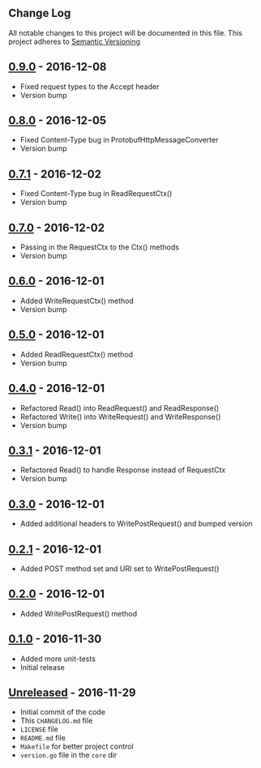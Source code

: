 Change Log
----------
All notable changes to this project will be documented in this file.
This project adheres to [Semantic Versioning](http://semver.org)

## [0.9.0](https://github.com/donbstringham/httpmessageconverter/compare/0.8.0...0.9.0) - 2016-12-08
- Fixed request types to the Accept header
- Version bump

## [0.8.0](https://github.com/donbstringham/httpmessageconverter/compare/0.7.1...0.8.0) - 2016-12-05
- Fixed Content-Type bug in ProtobufHttpMessageConverter
- Version bump

## [0.7.1](https://github.com/donbstringham/httpmessageconverter/compare/0.7.0...0.7.1) - 2016-12-02
- Fixed Content-Type bug in ReadRequestCtx()
- Version bump

## [0.7.0](https://github.com/donbstringham/httpmessageconverter/compare/0.6.0...0.7.0) - 2016-12-02
- Passing in the RequestCtx to the Ctx() methods
- Version bump

## [0.6.0](https://github.com/donbstringham/httpmessageconverter/compare/0.5.0...0.6.0) - 2016-12-01
- Added WriteRequestCtx() method
- Version bump

## [0.5.0](https://github.com/donbstringham/httpmessageconverter/compare/0.4.0...0.5.0) - 2016-12-01
- Added ReadRequestCtx() method
- Version bump

## [0.4.0](https://github.com/donbstringham/httpmessageconverter/compare/0.3.1...0.4.0) - 2016-12-01
- Refactored Read() into ReadRequest() and ReadResponse()
- Refactored Write() into WriteRequest() and WriteResponse()
- Version bump

## [0.3.1](https://github.com/donbstringham/httpmessageconverter/compare/0.3.0...0.3.1) - 2016-12-01
- Refactored Read() to handle Response instead of RequestCtx
- Version bump

## [0.3.0](https://github.com/donbstringham/httpmessageconverter/compare/0.2.1...0.3.0) - 2016-12-01
- Added additional headers to WritePostRequest() and bumped version

## [0.2.1](https://github.com/donbstringham/httpmessageconverter/compare/0.2.0...0.2.1) - 2016-12-01
- Added POST method set and URI set to WritePostRequest()

## [0.2.0](https://github.com/donbstringham/httpmessageconverter/compare/0.1.0...0.2.0) - 2016-12-01
- Added WritePostRequest() method

## [0.1.0](https://github.com/donbstringham/httpmessageconverter/compare/0.1.0...HEAD) - 2016-11-30
- Added more unit-tests
- Initial release

## [Unreleased](https://github.com/donbstringham/go-emris/compare/HEAD) - 2016-11-29
- Initial commit of the code
- This `CHANGELOG.md` file
- `LICENSE` file
- `README.md` file
- `Makefile` for better project control
- `version.go` file in the `core` dir
